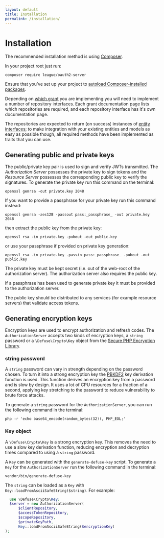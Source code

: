 ```yaml
---
layout: default
title: Installation
permalink: /installation/
---
```


# Installation

The recommended installation method is using [Composer](https://getcomposer.org).

In your project root just run:

~~~ shell
composer require league/oauth2-server
~~~

Ensure that you’ve set up your project to [autoload Composer-installed packages](https://getcomposer.org/doc/01-basic-usage.md#autoloading).

Depending on [which grant](/authorization-server/which-grant/) you are implementing you will need to implement a number of repository interfaces. Each grant documentation page lists which repositories are required, and each repository interface has it's own documentation page.

The repositories are expected to return (on success) instances of [entity interfaces](https://github.com/thephpleague/oauth2-server/tree/master/src/Entities); to make integration with your existing entities and models as easy as possible though, all required methods have been implemented as traits that you can use.

## Generating public and private keys

The public/private key pair is used to sign and verify JWTs transmitted. The _Authorization Server_ possesses the private key to sign tokens and the _Resource Server_ possesses the corresponding public key to verify the signatures. To generate the private key run this command on the terminal:

~~~ shell
openssl genrsa -out private.key 2048
~~~

If you want to provide a passphrase for your private key run this command instead:

~~~ shell
openssl genrsa -aes128 -passout pass:_passphrase_ -out private.key 2048
~~~

then extract the public key from the private key:

~~~ shell
openssl rsa -in private.key -pubout -out public.key
~~~

or use your passphrase if provided on private key generation:

~~~ shell
openssl rsa -in private.key -passin pass:_passphrase_ -pubout -out public.key
~~~

The private key must be kept secret (i.e. out of the web-root of the authorization server). The authorization server also requires the public key.

If a passphrase has been used to generate private key it must be provided to the authorization server.

The public key should be distributed to any services (for example resource servers) that validate access tokens.

## Generating encryption keys

Encryption keys are used to encrypt authorization and refresh codes. The `AuthorizationServer` accepts two kinds of encryption keys, a `string` password or a `\Defuse\Crypto\Key` object from the [Secure PHP Encryption Library](https://github.com/defuse/php-encryption).

### string password

A `string` password can vary in strength depending on the password chosen. To turn it into a strong encryption key the [PBKDF2](https://en.wikipedia.org/wiki/PBKDF2) key derivation function is used.
This function derives an encryption key from a password and is slow by design. It uses a lot of CPU resources for a fraction of a second, applying key stretching to the password to reduce vulnerability to brute force attacks.

To generate a `string` password for the `AuthorizationServer`, you can run the following command in the terminal:

~~~ shell
php -r 'echo base64_encode(random_bytes(32)), PHP_EOL;'
~~~

### Key object

A `\Defuse\Crypto\Key` is a strong encryption key. This removes the need to use a slow key derivation function, reducing encryption and decryption times compared to using a `string` password.

A `Key` can be generated with the `generate-defuse-key` script. To generate a `Key` for the `AuthorizationServer` run the following command in the terminal:

~~~ shell
vendor/bin/generate-defuse-key
~~~

The `string` can be loaded as a `Key` with `Key::loadFromAsciiSafeString($string)`. For example:

```php
  use \Defuse\Crypto\Key;
  $server = new AuthorizationServer(
      $clientRepository,
      $accessTokenRepository,
      $scopeRepository,
      $privateKeyPath,
      Key::loadFromAsciiSafeString($encryptionKey)
);
```

